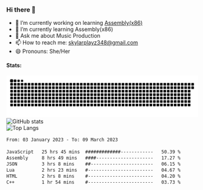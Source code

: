 ### Hi there 👋

- 🔭 I’m currently working on learning [Assembly(x86)](https://github.com/SkylarPlayz348/Assembly-Coding)
- 🌱 I’m currently learning Assembly(x86)
- 💬 Ask me about Music Production
- 📫 How to reach me: skylarplayz348@gmail.com
- 😄 Pronouns: She/Her

#### Stats:
![Snake](https://raw.githubusercontent.com/Skylarplayz348/Skylarplayz348/snake/github-contribution-grid-snake-dark.svg)
<br>
![GitHub stats](https://github-readme-stats.vercel.app/api?username=skylarplayz348&count_private=true&show_icons=true&theme=omni)
<br>
![Top Langs](https://github-readme-stats.vercel.app/api/top-langs/?username=skylarplayz348&layout=compact&theme=omni)
<!--START_SECTION:waka-->

```text
From: 03 January 2023 - To: 09 March 2023

JavaScript   25 hrs 45 mins  #############------------   50.39 %
Assembly     8 hrs 49 mins   ####---------------------   17.27 %
JSON         3 hrs 8 mins    ##-----------------------   06.15 %
Lua          2 hrs 23 mins   #------------------------   04.67 %
HTML         2 hrs 8 mins    #------------------------   04.20 %
C++          1 hr 54 mins    #------------------------   03.73 %
```

<!--END_SECTION:waka-->
